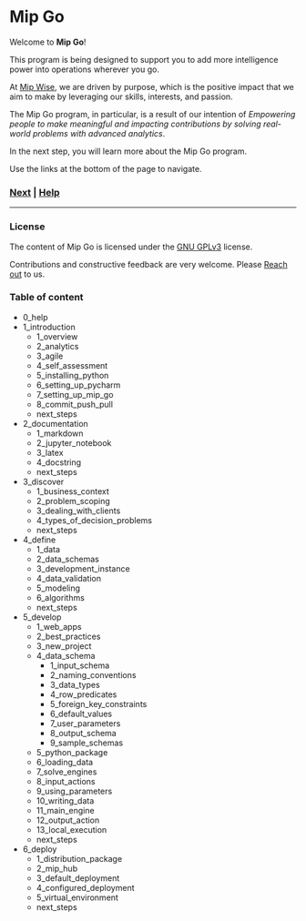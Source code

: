 # Mip Go

Welcome to **Mip Go**!

This program is being designed to support you to add more intelligence power 
into operations wherever you go.

At [Mip Wise](https://www.mipwise.com/), we are driven by purpose, which is 
the positive impact that we aim to make by leveraging our skills, interests, 
and passion.

The Mip Go program, in particular, is a result of our intention of
*Empowering people to make meaningful and impacting contributions by 
solving real-world problems with advanced analytics*.

In the next step, you will learn more about the Mip Go program.

Use the links at the bottom of the page to navigate.

### [Next][next] | [Help][help]

[next]: 1_introduction/README.md
[help]: 0_help/README.md

---

### License
The content of Mip Go is licensed under the [GNU GPLv3](LICENSE) license.

Contributions and constructive feedback are very welcome. 
Please [Reach out](https://www.mipwise.com/contact) to us.

### Table of content
- 0_help
- 1_introduction
    - 1_overview
    - 2_analytics
    - 3_agile
    - 4_self_assessment
    - 5_installing_python
    - 6_setting_up_pycharm
    - 7_setting_up_mip_go
    - 8_commit_push_pull
    - next_steps
- 2_documentation
    - 1_markdown
    - 2_jupyter_notebook
    - 3_latex
    - 4_docstring
    - next_steps
- 3_discover
    - 1_business_context
    - 2_problem_scoping
    - 3_dealing_with_clients
    - 4_types_of_decision_problems
    - next_steps
- 4_define
    - 1_data
    - 2_data_schemas
    - 3_development_instance
    - 4_data_validation
    - 5_modeling
    - 6_algorithms
    - next_steps
- 5_develop
    - 1_web_apps
    - 2_best_practices
    - 3_new_project
    - 4_data_schema
        - 1_input_schema
        - 2_naming_conventions
        - 3_data_types
        - 4_row_predicates
        - 5_foreign_key_constraints
        - 6_default_values
        - 7_user_parameters
        - 8_output_schema
        - 9_sample_schemas
    - 5_python_package
    - 6_loading_data
    - 7_solve_engines
    - 8_input_actions
    - 9_using_parameters
    - 10_writing_data
    - 11_main_engine
    - 12_output_action
    - 13_local_execution
    - next_steps
- 6_deploy
    - 1_distribution_package
    - 2_mip_hub
    - 3_default_deployment
    - 4_configured_deployment
    - 5_virtual_environment
    - next_steps